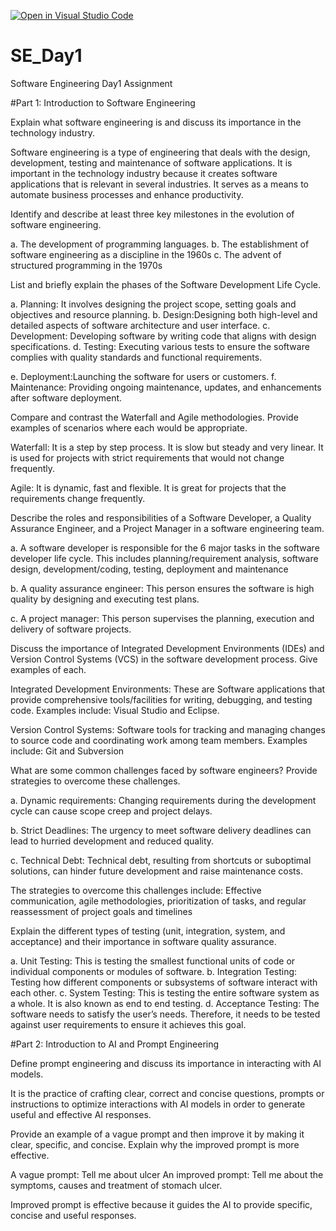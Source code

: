 [![Open in Visual Studio Code](https://classroom.github.com/assets/open-in-vscode-2e0aaae1b6195c2367325f4f02e2d04e9abb55f0b24a779b69b11b9e10269abc.svg)](https://classroom.github.com/online_ide?assignment_repo_id=18474964&assignment_repo_type=AssignmentRepo)
# SE_Day1
Software Engineering Day1 Assignment

#Part 1: Introduction to Software Engineering

Explain what software engineering is and discuss its importance in the technology industry.

Software engineering is a type of engineering that deals with the design, development, testing and maintenance of software applications. It is important in the technology industry because it creates software applications that is relevant in several industries. It serves as a means to automate business processes and enhance productivity.


Identify and describe at least three key milestones in the evolution of software engineering.

a. The development of programming languages.
b. The establishment of software engineering as a discipline in the 1960s 
c. The advent of structured programming in the 1970s

List and briefly explain the phases of the Software Development Life Cycle.

a. Planning: It involves designing the project scope, setting goals and objectives and resource planning.
b. Design:Designing both high-level and detailed aspects of software architecture and user interface.
c. Development: Developing software by writing code that aligns with design specifications.
d. Testing: Executing various tests to ensure the software complies with quality standards and functional requirements.

e. Deployment:Launching the software for users or customers.
f. Maintenance: Providing ongoing maintenance, updates, and enhancements after software deployment.



Compare and contrast the Waterfall and Agile methodologies. Provide examples of scenarios where each would be appropriate.

Waterfall: It is a step by step process. It is slow but steady and very linear. It is used for projects with strict requirements that would not change frequently.

Agile: It is dynamic, fast and flexible. It is great for projects that the requirements change frequently.

Describe the roles and responsibilities of a Software Developer, a Quality Assurance Engineer, and a Project Manager in a software engineering team.

a. A software developer is responsible for the 6 major tasks in the software developer life cycle. This includes planning/requirement analysis, software design, development/coding, testing, deployment and maintenance

b. A quality assurance engineer: This person ensures the software is high quality by designing and executing test plans.

c. A project manager: This person supervises the planning, execution and delivery of software projects.

Discuss the importance of Integrated Development Environments (IDEs) and Version Control Systems (VCS) in the software development process. Give examples of each.

Integrated Development Environments: These are Software applications  that provide comprehensive tools/facilities for writing, debugging, and testing code. Examples include: Visual Studio and Eclipse.

Version Control Systems: Software tools for tracking and managing changes to source code and coordinating work among team members. Examples include: Git and Subversion


What are some common challenges faced by software engineers? Provide strategies to overcome these challenges.

a. Dynamic requirements: Changing requirements during the development cycle can cause scope creep and project delays.

b. Strict Deadlines: The urgency to meet software delivery deadlines can lead to hurried development and reduced quality.

c. Technical Debt: Technical debt, resulting from shortcuts or suboptimal solutions, can hinder future development and raise maintenance costs.

The strategies to overcome this challenges include:
Effective communication, agile methodologies, prioritization of tasks, and regular reassessment of project goals and timelines

Explain the different types of testing (unit, integration, system, and acceptance) and their importance in software quality assurance.

a. Unit Testing: This is testing the smallest functional units of code or individual components or modules of software.
b. Integration Testing: Testing how different components or subsystems of software interact with each other.
c. System Testing: This is testing the entire software system as a whole. It is also known as end to end testing.
d. Acceptance Testing: The software needs to satisfy the user’s needs. Therefore, it needs to be tested against user requirements to ensure it achieves this goal.


#Part 2: Introduction to AI and Prompt Engineering


Define prompt engineering and discuss its importance in interacting with AI models.

It is the practice of crafting clear, correct and concise questions, prompts or instructions to optimize interactions with AI models in order to generate useful and effective AI responses.


Provide an example of a vague prompt and then improve it by making it clear, specific, and concise. Explain why the improved prompt is more effective.

A vague prompt: Tell me about ulcer
An improved prompt: Tell me about the symptoms, causes and treatment of stomach ulcer.

Improved prompt is effective because it guides the AI to provide specific, concise and useful responses.


